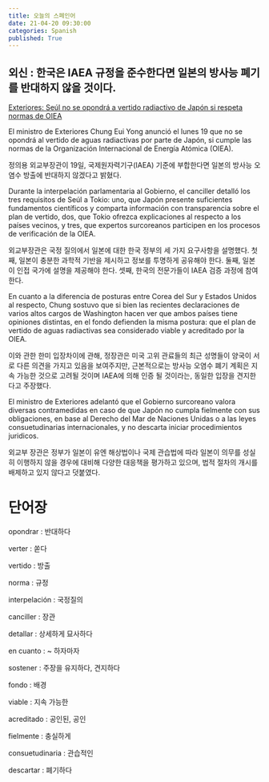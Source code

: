 ```yaml
---
title: 오늘의 스페인어
date: 21-04-20 09:30:00
categories: Spanish
published: True
---
```


## 외신 : 한국은 IAEA 규정을 준수한다면 일본의 방사능 폐기를 반대하지 않을 것이다.

[Exteriores: Seúl no se opondrá a vertido radiactivo de Japón si respeta normas de OIEA](http://world.kbs.co.kr/service/news_view.htm?lang=s&id=Po&Seq_Code=75462)

El ministro de Exteriores Chung Eui Yong anunció el lunes 19 que no se opondrá al vertido de aguas radiactivas por parte de Japón, si cumple las normas de la Organización Internacional de Energía Atómica (OIEA).

정의용 외교부장관이 19일, 국제원자력기구(IAEA) 기준에 부합한다면 일본의 방사능 오염수 방출에 반대하지 않겠다고 밝혔다.

Durante la interpelación parlamentaria al Gobierno, el canciller detalló los tres requisitos de Seúl a Tokio: uno, que Japón presente suficientes fundamentos científicos y comparta información con transparencia sobre el plan de vertido, dos, que Tokio ofrezca explicaciones al respecto a los países vecinos, y tres, que expertos surcoreanos participen en los procesos de verificación de la OIEA.

외교부장관은 국정 질의에서 일본에 대한 한국 정부의 세 가지 요구사항을 설명했다. 첫째, 일본이 충분한 과학적 기반을 제시하고 정보를 투명하게 공유해야 한다. 둘째, 일본이 인접 국가에 설명을 제공해야 한다. 셋째, 한국의 전문가들이 IAEA 검증 과정에 참여한다.

En cuanto a la diferencia de posturas entre Corea del Sur y Estados Unidos al respecto, Chung sostuvo que si bien las recientes declaraciones de varios altos cargos de Washington hacen ver que ambos países tiene opiniones distintas, en el fondo defienden la misma postura: que el plan de vertido de aguas radiactivas sea considerado viable y acreditado por la OIEA.

이와 관한 한미 입장차이에 관해, 정장관은 미국 고위 관료들의 최근 성명들이 양국이 서로 다른 의견을 가지고 있음을 보여주지만, 근본적으로는 방사능 오염수 폐기 계획은 지속 가능한 것으로 고려될 것이며 IAEA에 의해 인증 될 것이라는, 동일한 입장을 견지한다고 주장했다.

El ministro de Exteriores adelantó que el Gobierno surcoreano valora diversas contramedidas en caso de que Japón no cumpla fielmente con sus obligaciones, en base al Derecho del Mar de Naciones Unidas o a las leyes consuetudinarias internacionales, y no descarta iniciar procedimientos juridicos.

외교부 장관은 정부가 일본이 유엔 해상법이나 국제 관습법에 따라 일본이 의무를 성실히 이행하지 않을 경우에 대비해 다양한 대응책을 평가하고 있으며, 법적 절차의 개시를 배제하고 있지 않다고 덧붙였다.

# 단어장

opondrar : 반대하다

verter : 쏟다

vertido : 방출

norma : 규정

interpelación : 국정질의

canciller : 장관

detallar : 상세하게 묘사하다

en cuanto : ~ 하자마자

sostener : 주장을 유지하다, 견지하다

fondo : 배경

viable : 지속 가능한

acreditado : 공인된, 공인

fielmente : 충실하게

consuetudinaria : 관습적인

descartar : 폐기하다
